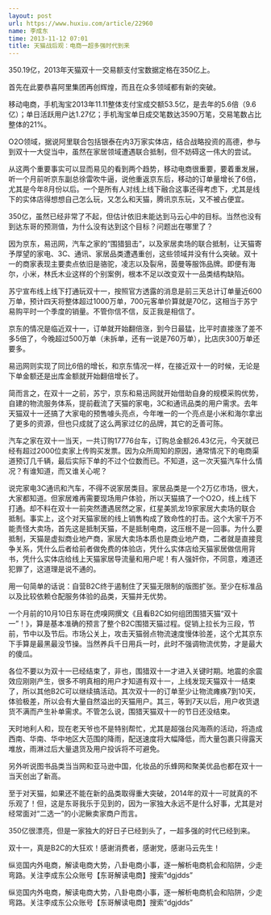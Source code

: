 ```yaml
---
layout: post
url: https://www.huxiu.com/article/22960
name: 李成东
time: 2013-11-12 07:01
title: 天猫战后观：电商一超多强时代到来
---
```

350.19亿，2013年天猫双十一交易额支付宝数据定格在350亿上。

首先在此要恭喜阿里集团再创辉煌，而且在众多领域都有新的突破。

移动电商，手机淘宝2013年11.11整体支付宝成交额53.5亿，是去年的5.6倍（9.6亿）；单日活跃用户达1.27亿；手机淘宝单日成交笔数达3590万笔，交易笔数占比整体的21%。

O2O领域，据说阿里联合包括银泰在内3万家实体店，结合战略投资的高德，参与到双十一大促当中，虽然在家居领域遭遇联合抵制，但不妨碍这一伟大的尝试。

从这两个重要事实可以显而易见的看到两个趋势，移动电商很重要，要着重发展，听一个月前听京东副总徐雷吹牛逼，说他重返京东后，移动的订单量增长了6倍，尤其是今年8月份以后。一个是所有人对线上线下融合这事还得考虑下，尤其是线下的实体店得想想自己怎么玩，又怎么和天猫，腾讯京东玩，又不被占便宜。

350亿，虽然已经非常了不起，但估计依旧未能达到马云心中的目标。当然也没有到达东哥的预测值，为什么没有达到这个目标？问题出在哪里了？

因为京东，易迅网，汽车之家的“围猎狙击”，以及家居卖场的联合抵制，让天猫寄予厚望的家电、3C、通讯、家居品类遭遇重创，这些领域并没有什么突破。双十一的商家表现主要卖点依旧是骆驼，凌志以及裂帛，茵曼等服饰品牌。即便有海尔，小米，林氏木业这样的个别案例，根本不足以改变双十一品类结构缺陷。

苏宁宣布线上线下打通玩双十一，按照官方透露的消息是前三天总计订单量近600万单，预计四天将整体超过1000万单，700元客单价算就是70亿，这相当于苏宁易购平时一个季度的销量。不管你信不信，反正我是相信了。

京东的情况是临近双十一，订单就开始翻倍涨，到今日最猛，比平时直接涨了差不多5倍了，今晚超过500万单（未拆单，还有一说是760万单），比店庆300万单还要多。

易迅网则实现了同比6倍的增长，和京东情况一样，在接近双十一的时候，无论是下单金额还是出库金额就开始翻倍增长了。

简而言之，在双十一之前，苏宁，京东和易迅网就开始借助自身的规模采购优势，自建的物流服务体系，提前截流了天猫的家电，3C和通讯品类的用户需求。去年天猫双十一还搞了大家电的预售噱头亮点，今年唯一的一个亮点是小米和海尔拿出了更多的资源，但也只成就了这么两家过亿的品牌，其它的乏善可陈。

汽车之家在双十一当天，一共订购17776台车，订购总金额26.43亿元，今天就已经有超过2000位卖家上传购买发票。因为众所周知的原因，通常情况下的电商渠道预订几千辆，最后实际下单的不过个位数而已。不知道，这一次天猫汽车什么情况？有谁知道，而又谁关心呢？

说完家电3C通讯和汽车，不得不说家居类目。家居品类是一个2万亿市场，很大，大家都知道。但家居难再需要现场用户体验，所以天猫搞了一个O2O，线上线下打通。却不料在双十一前突然遭遇居然之家，红星美凯龙19家家居大卖场的联合抵制。事实上，这个对天猫家居的线上销售构成了致命性的打击。这个大家千万不能责怪大卖场，首先这是抵制天猫，不是抵制电商，这压根不是一回事。为什么要抵制，天猫是虚拟商业地产商，家居大卖场本质也是商业地产商，二者就是直接竞争关系，凭什么后者给前者做免费的体验店，凭什么实体店给天猫家居做信用背书，凭什么实体店给线上天猫家居导流量和用户呢！有人强奸你，不同意，难道还犯罪了，这道理是说不通的。

用一句简单的话说：自营B2C终于遏制住了天猫无限制的版图扩张。至少在标准品以及比较依赖仓配服务体验的品类，天猫并无优势。

一个月前的10月10日东哥在虎嗅网撰文《且看B2C如何组团围猎天猫“双十一”！》，算是基本准确的预言了整个B2C围猎天猫过程。促销上拉长为三段，节前，节中以及节后。市场公关上，攻击天猫弱点物流速度慢体验差，这个尤其京东下手算是最黑最没节操。当然养兵千日用兵一时，此时不强调物流优势，才是最大的傻瓜。

各位不要以为双十一已经结束了，非也，围猎双十一才进入关键时期。地震的余震效应刚刚产生，很多不明真相的用户才知道有双十一，上线发现天猫双十一结束了，所以其他B2C可以继续搞活动。其次双十一的订单至少让物流瘫痪7到10天，体验极差，所以会有大量自然溢出的天猫用户。其三，等到7天以后，用户收货退货不满而产生补单需求。不管怎么说，围猎天猫双十一的节日还没结束。

天时地利人和，现在老天爷也不是特别帮忙，尤其是超强台风海燕的活动，将造成西南、华南、华中地区大范围的降雨，配送速度将大幅降低，而大量包裹只得露天堆放，雨淋过后大量退货及用户投诉将不可避免。

另外听说图书品类当当网和亚马逊中国，化妆品的乐蜂网和聚美优品也都在双十一当天创出了新高。

至于对天猫，如果还不能在新的品类取得重大突破，2014年的双十一可就真的不乐观了！但，这是东哥我乐于见到的，因为一家独大永远不是什么好事，尤其是对经常面对“二选一”的小泥鳅卖家商户而言。

350亿很漂亮，但是一家独大的好日子已经到头了，一超多强的时代已经到来。

双十一，真是B2C的大狂欢！感谢消费者，感谢党，感谢马云先生！

纵览国内外电商，解读电商大势，八卦电商小事，逐一解析电商机会和陷阱，少走弯路。关注李成东公众账号【东哥解读电商】搜索“dgjdds”

纵览国内外电商，解读电商大势，八卦电商小事，逐一解析电商机会和陷阱，少走弯路。关注李成东公众账号【东哥解读电商】搜索“dgjdds”

